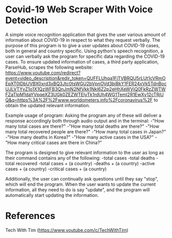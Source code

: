 # Covid-19 Web Scraper With Voice Detection

A simple voice recognition application that gives the user various amount of information about COVID-19 in respect to what they request verbally.
The purpose of this program is to give a user updates about COVID-19 cases, both in general and country specific. Using python's speech recognition, a user can verbally ask the program for specific data regarding the COVID-19 cases. To ensure updated information of cases, a third party application, ParseHub, scrapes the following website: https://www.youtube.com/redirect?event=video_description&redir_token=QUFFLUhqa1FiTVBRQU5rLUt1cVRmOEpXT0lDbUVBX0xrd3xBQ3Jtc0tsWGU2bVpnOVd3bjBkY1FER24xVk5TdnBocUJLVTYyZ1o1X1QzWFB3QnJmN2NfVkk1Nkl6Z2p2eHhXeWVjQ0FkRzZWTWFZaTlpM1daYVpqeXZ3UGk0ZEZWTElyTk1rdUh4WG1TemI2R1EwXy12cTRjUQ&q=https%3A%2F%2Fwww.worldometers.info%2Fcoronavirus%2F to obtain the updated relevant information.

Example usage of program:
	Asking the program any of these will deliver a response accordingly both through audio output and in the terminal:
		-"How many total cases are there?"
		-"How many total deaths are there?"
		-"How many total recovered people are there?"
		-"How many total cases in Japan?"
		-"How many deaths in Korea?"
		-"How many active cases in the USA?"
		-"How many critical cases are there in China?"

The program is designed to give relevant information to the user as long as their command contains any of the following:
	-total cases
	-total deaths
	-total recovered
	-total cases + (a country)
	-deaths + (a country)
	-active cases + (a country)
	-critical cases + (a country)

Additionally, the user can continually ask questions until they say "stop", which will end the program. When the user wants to update the current information, all they need to do is say "update", and the program will automatically start updating the information.

# References
Tech With Tim (https://www.youtube.com/c/TechWithTim)
